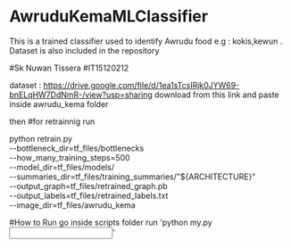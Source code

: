 # AwruduKemaMLClassifier
This is a trained classifier used to identify Awrudu food e.g : kokis,kewun . Dataset is also included in the repository

#Sk Nuwan Tissera
#IT15120212

dataset : https://drive.google.com/file/d/1ea1sTcsIRjk0JYW69-bnELqHW7DdNmR-/view?usp=sharing
download from this link and paste inside awrudu_kema folder

then
#for retrainnig
run

python retrain.py
\
--bottleneck_dir=tf_files/bottlenecks
\
--how_many_training_steps=500
\
--model_dir=tf_files/models/
\
--summaries_dir=tf_files/training_summaries/"${ARCHITECTURE}"
\
--output_graph=tf_files/retrained_graph.pb
\
--output_labels=tf_files/retrained_labels.txt
\
--image_dir=tf_files/awrudu_kema

#How to Run
go inside scripts folder
run 'python my.py <input image path>'

